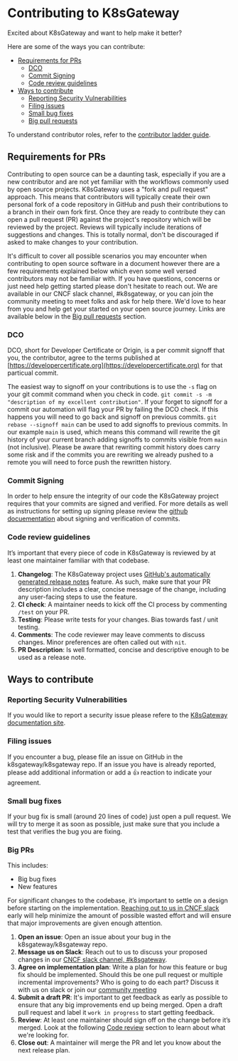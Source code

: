 # Contributing to K8sGateway

Excited about K8sGateway and want to help make it better?

Here are some of the ways you can contribute:

* [Requirements for PRs](#requirements-for-prs)
  * [DCO](#dco)
  * [Commit Signing](#commit-signing)
  * [Code review guidelines](#code-review-guidelines)
* [Ways to contribute](#ways-to-contribute)
  * [Reporting Security Vulnerabilities](#reporting-security-vulnerabilities)
  * [Filing issues](#filing-issues)
  * [Small bug fixes](#small-bug-fixes)
  * [Big pull requests](#big-prs)

To understand contributor roles, refer to the [contributor ladder guide](CONTRIBUTOR_LADDER.md).


## Requirements for PRs

Contributing to open source can be a daunting task, especially if you are a new contributor and are not yet familiar with the workflows commonly used by open source projects. K8sGateway uses a "fork and pull request" approach. This means that contributors will typically create their own personal fork of a code repository in GitHub and push their contributions to a branch in their own fork first. Once they are ready to contribute they can open a pull request (PR) against the project's repository which will be reviewed by the project. Reviews will typically include iterations of suggestions and changes. This is totally normal, don't be discouraged if asked to make changes to your contribution.

It's difficult to cover all possible scenarios you may encounter when contributing to open source software in a document however there are a few requirements explained below which even some well versed contributors may not be familiar with. If you have questions, concerns or just need help getting started please don't hesitate to reach out. We are available in our CNCF slack channel, #k8sgateway, or you can join the community meeting to meet folks and ask for help there. We'd love to hear from you and help get your started on your open source journey. Links are available below in the [Big pull requests](#big-prs) section<!-- TODO: fix this, see the section on big PRs for contact details isn't great -->.

### DCO

DCO, short for Developer Certificate or Origin, is a per commit signoff that you, the contributor, agree to the terms published at [https://developercertificate.org](https://developercertificate.org) for that particual commit.

The easiest way to signoff on your contributions is to use the `-s` flag on your git commit command when you check in code. `git commit -s -m "description of my excellent contribution"`. If your forget to signoff for a commit our automation will flag your PR by failing the DCO check. If this happens you will need to go back and signoff on previous commits. `git rebase --signoff main` can be used to add signoffs to previous commits. In our example `main` is used, which means this command will rewrite the git history of your current branch adding signoffs to commits visible from `main` (not inclusive). Please be aware that rewriting commit history does carry some risk and if the commits you are rewriting we already pushed to a remote you will need to force push the rewritten history.

### Commit Signing

In order to help ensure the integrity of our code the K8sGateway project requires that your commits are signed and verified. For more details as well as instructions for setting up signing please review the [github docuementation](https://docs.github.com/en/authentication/managing-commit-signature-verification/about-commit-signature-verification) about signing and verification of commits.

### Code review guidelines

It’s important that every piece of code in K8sGateway is reviewed by at least one maintainer familiar with that codebase.

1. **Changelog**: The K8sGateway project uses [GitHub's automatically generated release notes](https://docs.github.com/en/repositories/releasing-projects-on-github/automatically-generated-release-notes) feature. As such, make sure that your PR description includes a clear, concise message of the change, including any user-facing steps to use the feature.
2. **CI check**: A maintainer needs to kick off the CI process by commenting `/test` on your PR.
3. **Testing**: Please write tests for your changes. Bias towards fast / unit testing.
4. **Comments**: The code reviewer may leave comments to discuss changes. Minor preferences are often called out with `nit`.
5. **PR Description**: Is well formatted, concise and descriptive enough to be used as a release note.

## Ways to contribute

### Reporting Security Vulnerabilities

If you would like to report a security issue please refere to the [K8sGateway documentation site](https://k8sgateway.io/docs/reference/vulnerabilities/). 

### Filing issues

If you encounter a bug, please file an issue on GitHub in the k8sgateway/k8sgateway repo.
If an issue you have is already reported, please add additional information or add a 👍 reaction to indicate your agreement.

### Small bug fixes

If your bug fix is small (around 20 lines of code) just open a pull request. We will try to merge it as soon as possible,
just make sure that you include a test that verifies the bug you are fixing.

### Big PRs

This includes:

* Big bug fixes
* New features

For significant changes to the codebase, it’s important to settle on a design before starting on the implementation. [Reaching out to us in CNCF slack](https://cloud-native.slack.com/archives/C080D3PJMS4) early will help minimize the amount of possible wasted effort and will ensure that major improvements are given enough attention.

<!---
TODO: Document correct methods for reaching out
1. Community/contributor meeting
-->

1. **Open an issue**: Open an issue about your bug in the k8sgateway/k8sgateway repo.
2. **Message us on Slack**: Reach out to us to discuss your proposed changes in our [CNCF slack channel, #k8sgateway](https://cloud-native.slack.com/archives/C080D3PJMS4).
3. **Agree on implementation plan**: Write a plan for how this feature or bug fix should be implemented. Should this be one pull request or multiple incremental improvements? Who is going to do each part? Discuss it with us on slack or join our [community meeting](https://calendar.google.com/calendar/u/1?cid=ZDI0MzgzOWExMGYwMzAxZjVkYjQ0YTU0NmQ1MDJmODA5YTBjZDcwZGI4ZTBhZGNhMzIwYWRlZjJkOTQ4MzU5Y0Bncm91cC5jYWxlbmRhci5nb29nbGUuY29t)
4. **Submit a draft PR**: It's important to get feedback as early as possible to ensure that any big improvements end up being merged. Open a draft pull request and label it `work in progress` to start getting feedback.
5. **Review**: At least one maintainer should sign off on the change before it’s merged. Look at the following [Code review](#code-review-guidelines) section to learn about what we're looking for.
6. **Close out**: A maintainer will merge the PR and let you know about the next release plan.

